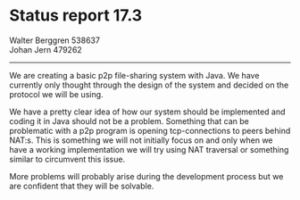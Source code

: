 # Status report 17.3

Walter Berggren 538637  
Johan Jern 479262

---

We are creating a basic p2p file-sharing system with Java. We have currently only
thought through the design of the system and decided on the protocol we will be using.

We have a pretty clear idea of how our system should be implemented and coding it in
Java should not be a problem. Something that can be problematic with a p2p program is
opening tcp-connections to peers behind NAT:s. This is something we will not initially
focus on and only when we have a working implementation we will try using NAT traversal
or something similar to circumvent this issue.

More problems will probably arise during the development process but we are confident
that they will be solvable.


